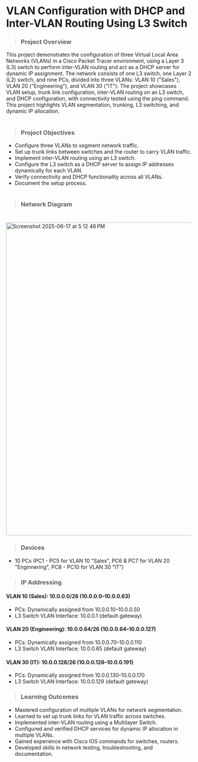 # VLAN Configuration with DHCP and Inter-VLAN Routing Using L3 Switch
> ### Project Overview
This project demonstrates the configuration of three Virtual Local Area Networks (VLANs) in a Cisco Packet Tracer environment, using a Layer 3 (L3) switch to perform inter-VLAN routing and act as a DHCP server for dynamic IP assignment. The network consists of one L3 switch, one Layer 2 (L2) switch, and nine PCs, divided into three VLANs: VLAN 10 ("Sales"), VLAN 20 ("Engineering"), and VLAN 30 ("IT"). The project showcases VLAN setup, trunk link configuration, inter-VLAN routing on an L3 switch, and DHCP configuration, with connectivity tested using the ping command. This project highlights VLAN segmentation, trunking, L3 switching, and dynamic IP allocation.
#


> ### Project Objectives
- Configure three VLANs to segment network traffic.
- Set up trunk links between switches and the router to carry VLAN traffic.
- Implement inter-VLAN routing using an L3 switch.
- Configure the L3 switch as a DHCP server to assign IP addresses dynamically for each VLAN.
- Verify connectivity and DHCP functionality across all VLANs.
- Document the setup process.
#
> ### Network Diagram
#
<img width="848" alt="Screenshot 2025-06-17 at 5 12 46 PM" src="https://github.com/user-attachments/assets/771bbc32-b445-48e9-836d-06ac761e15a1" />


> ###  Devices
- 10 PCs (PC1 - PC5 for VLAN 10 "Sales", PC6 & PC7 for VLAN 20 "Enginnering", PC8 - PC10 for VLAN 30 "IT")

> ### IP Addressing

#### VLAN 10 (Sales): 10.0.0.0/26 (10.0.0.0–10.0.0.63)
- PCs: Dynamically assigned from 10.0.0.10–10.0.0.50
- L3 Switch VLAN Interface: 10.0.0.1 (default gateway)



#### VLAN 20 (Engineering): 10.0.0.64/26 (10.0.0.64–10.0.0.127)
- PCs: Dynamically assigned from 10.0.0.70–10.0.0.110
- L3 Switch VLAN Interface: 10.0.0.65 (default gateway)



#### VLAN 30 (IT): 10.0.0.128/26 (10.0.0.128–10.0.0.191)
- PCs: Dynamically assigned from 10.0.0.130–10.0.0.170
- L3 Switch VLAN Interface: 10.0.0.129 (default gateway)





> ### Learning Outcomes
- Mastered configuration of multiple VLANs for network segmentation.
- Learned to set up trunk links for VLAN traffic across switches.
- Implemented inter-VLAN routing using a Multilayer Switch.
- Configured and verified DHCP services for dynamic IP allocation in multiple VLANs.
- Gained experience with Cisco IOS commands for switches, routers.
- Developed skills in network testing, troubleshooting, and documentation.


